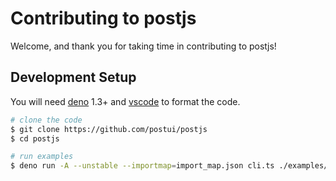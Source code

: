 # Contributing to postjs

Welcome, and thank you for taking time in contributing to postjs!

## Development Setup

You will need [deno](https://deno.land/) 1.3+ and [vscode](https://code.visualstudio.com/) to format the code.

```bash
# clone the code
$ git clone https://github.com/postui/postjs
$ cd postjs

# run examples
$ deno run -A --unstable --importmap=import_map.json cli.ts ./examples/hello-world --log=debug
```
